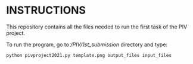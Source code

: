 # INSTRUCTIONS

This repository contains all the files needed to run the first task of the PIV project.

To run the program, go to */PIV/1st_submission* directory and type:

```
python pivproject2021.py template.png output_files input_files
```
